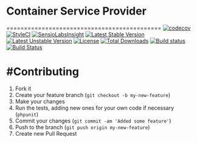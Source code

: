 # Container Service Provider
============================================
[![codecov](https://codecov.io/gh/speedwork/container/branch/master/graph/badge.svg)](https://codecov.io/gh/speedwork/container)
[![StyleCI](https://styleci.io/repos/41798109/shield)](https://styleci.io/repos/41798109)
[![SensioLabsInsight](https://insight.sensiolabs.com/projects/e1f265db-fd68-433c-9a25-4a6c731865b8/mini.png)](https://insight.sensiolabs.com/projects/e1f265db-fd68-433c-9a25-4a6c731865b8)
[![Latest Stable Version](https://poser.pugx.org/speedwork/container/v/stable)](https://packagist.org/packages/speedwork/container)
[![Latest Unstable Version](https://poser.pugx.org/speedwork/container/v/unstable)](https://packagist.org/packages/speedwork/container)
[![License](https://poser.pugx.org/speedwork/container/license)](https://packagist.org/packages/speedwork/container)
[![Total Downloads](https://poser.pugx.org/speedwork/container/downloads)](https://packagist.org/packages/speedwork/container)
[![Build status](https://ci.appveyor.com/api/projects/status/10aw52t4ga4kek27?svg=true)](https://ci.appveyor.com/project/2stech/container)
[![Build Status](https://travis-ci.org/speedwork/container.svg?branch=master)](https://travis-ci.org/speedwork/container)

#Contributing
=============================================

1. Fork it
2. Create your feature branch (`git checkout -b my-new-feature`)
3. Make your changes
4. Run the tests, adding new ones for your own code if necessary (`phpunit`)
5. Commit your changes (`git commit -am 'Added some feature'`)
6. Push to the branch (`git push origin my-new-feature`)
7. Create new Pull Request
